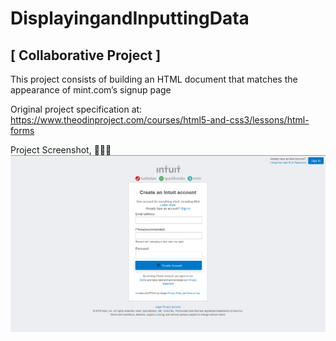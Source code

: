 # DisplayingandInputtingData


## [ Collaborative Project ]

This project consists of building an HTML document that matches the appearance of mint.com’s signup page

Original project specification at:
https://www.theodinproject.com/courses/html5-and-css3/lessons/html-forms

Project Screenshot, 🌋👯‍✈️
![alt text][logo]

[logo]: img/screenshot.png "We did it! 🎊🎉🚀"

